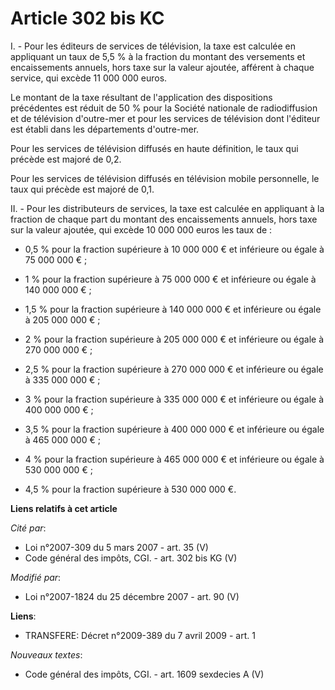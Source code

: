 # Article 302 bis KC

I. - Pour les éditeurs de services de télévision, la taxe est calculée en appliquant un taux de 5,5 % à la fraction du
montant des versements et encaissements annuels, hors taxe sur la valeur ajoutée, afférent à chaque service, qui excède 11
000 000 euros.

Le montant de la taxe résultant de l'application des dispositions précédentes est réduit de 50 % pour la Société nationale de
radiodiffusion et de télévision d'outre-mer et pour les services de télévision dont l'éditeur est établi dans les
départements d'outre-mer.

Pour les services de télévision diffusés en haute définition, le taux qui précède est majoré de 0,2.

Pour les services de télévision diffusés en télévision mobile personnelle, le taux qui précède est majoré de 0,1.

II. - Pour les distributeurs de services, la taxe est calculée en appliquant à la fraction de chaque part du montant des
encaissements annuels, hors taxe sur la valeur ajoutée, qui excède 10 000 000 euros les taux de :

- 0,5 % pour la fraction supérieure à 10 000 000 € et inférieure ou égale à 75 000 000 € ;

- 1 % pour la fraction supérieure à 75 000 000 € et inférieure ou égale à 140 000 000 € ;

- 1,5 % pour la fraction supérieure à 140 000 000 € et inférieure ou égale à 205 000 000 € ;

- 2 % pour la fraction supérieure à 205 000 000 € et inférieure ou égale à 270 000 000 € ;

- 2,5 % pour la fraction supérieure à 270 000 000 € et inférieure ou égale à 335 000 000 € ;

- 3 % pour la fraction supérieure à 335 000 000 € et inférieure ou égale à 400 000 000 € ;

- 3,5 % pour la fraction supérieure à 400 000 000 € et inférieure ou égale à 465 000 000 € ;

- 4 % pour la fraction supérieure à 465 000 000 € et inférieure ou égale à 530 000 000 € ;

- 4,5 % pour la fraction supérieure à 530 000 000 €.

**Liens relatifs à cet article**

_Cité par_:

  - Loi n°2007-309 du 5 mars 2007 - art. 35 (V)
  - Code général des impôts, CGI. - art. 302 bis KG (V)

_Modifié par_:

  - Loi n°2007-1824 du 25 décembre 2007 - art. 90 (V)

**Liens**:

  - TRANSFERE: Décret n°2009-389 du 7 avril 2009 - art. 1

_Nouveaux textes_:

  - Code général des impôts, CGI. - art. 1609 sexdecies A (V)

